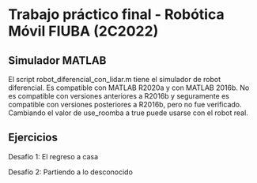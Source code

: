 # Trabajo práctico final - Robótica Móvil FIUBA (2C2022)
## Simulador MATLAB

El script robot_diferencial_con_lidar.m tiene el simulador de robot diferencial.
Es compatible con MATLAB R2020a y con MATLAB 2016b. No es compatible con versiones anteriores a R2016b y seguramente es compatible con versiones posteriores a R2016b, pero no fue verificado.
Cambiando el valor de use_roomba a true puede usarse con el robot real.

## Ejercicios
Desafío 1: El regreso a casa

Desafío 2: Partiendo a lo desconocido
